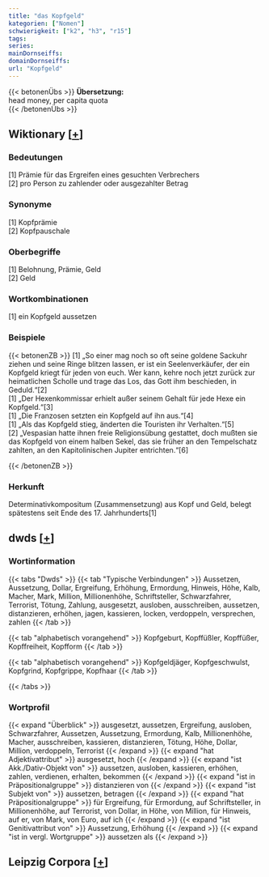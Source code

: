 ```yaml
---
title: "das Kopfgeld"
kategorien: ["Nomen"]
schwierigkeit: ["k2", "h3", "r15"]
tags:
series:
mainDornseiffs:
domainDornseiffs:
url: "Kopfgeld"
---
```


{{< betonenÜbs >}}
**Übersetzung:**  
head money, per capita quota  
{{< /betonenÜbs >}}

## Wiktionary [[+](https://de.wiktionary.org/wiki/Kopfgeld)]

### Bedeutungen
[1] Prämie für das Ergreifen eines gesuchten Verbrechers  
[2] pro Person zu zahlender oder ausgezahlter Betrag  

### Synonyme
[1] Kopfprämie  
[2] Kopfpauschale  

### Oberbegriffe
[1] Belohnung, Prämie, Geld  
[2] Geld  

### Wortkombinationen
[1] ein Kopfgeld aussetzen  

### Beispiele
{{< betonenZB >}}
[1] „So einer mag noch so oft seine goldene Sackuhr ziehen und seine Ringe blitzen lassen, er ist ein Seelenverkäufer, der ein Kopfgeld kriegt für jeden von euch. Wer kann, kehre noch jetzt zurück zur heimatlichen Scholle und trage das Los, das Gott ihm beschieden, in Geduld.“[2]  
[1] „Der Hexenkommissar erhielt außer seinem Gehalt für jede Hexe ein Kopfgeld.“[3]  
[1] „Die Franzosen setzten ein Kopfgeld auf ihn aus.“[4]  
[1] „Als das Kopfgeld stieg, änderten die Touristen ihr Verhalten.“[5]  
[2] „Vespasian hatte ihnen freie Religionsübung gestattet, doch mußten sie das Kopfgeld von einem halben Sekel, das sie früher an den Tempelschatz zahlten, an den Kapitolinischen Jupiter entrichten.“[6]  

{{< /betonenZB >}}
### Herkunft
Determinativkompositum (Zusammensetzung) aus Kopf und Geld, belegt spätestens seit Ende des 17. Jahrhunderts[1]  



## dwds [[+](https://www.dwds.de/wb/Kopfgeld)]

### Wortinformation
{{< tabs "Dwds" >}}
{{< tab "Typische Verbindungen" >}}
Aussetzen, Aussetzung, Dollar, Ergreifung, Erhöhung, Ermordung, Hinweis, Höhe, Kalb, Macher, Mark, Million, Millionenhöhe, Schriftsteller, Schwarzfahrer, Terrorist, Tötung, Zahlung, ausgesetzt, ausloben, ausschreiben, aussetzen, distanzieren, erhöhen, jagen, kassieren, locken, verdoppeln, versprechen, zahlen
{{< /tab >}}

{{< tab "alphabetisch vorangehend" >}}
Kopfgeburt, Kopffüßler, Kopffüßer, Kopffreiheit, Kopfform
{{< /tab >}}

{{< tab "alphabetisch vorangehend" >}}
Kopfgeldjäger, Kopfgeschwulst, Kopfgrind, Kopfgrippe, Kopfhaar
{{< /tab >}}

{{< /tabs >}}

### Wortprofil
{{< expand "Überblick" >}} ausgesetzt, aussetzen, Ergreifung, ausloben, Schwarzfahrer, Aussetzen, Aussetzung, Ermordung, Kalb, Millionenhöhe, Macher, ausschreiben, kassieren, distanzieren, Tötung, Höhe, Dollar, Million, verdoppeln, Terrorist {{< /expand >}}
{{< expand "hat Adjektivattribut" >}} ausgesetzt, hoch {{< /expand >}}
{{< expand "ist Akk./Dativ-Objekt von" >}} aussetzen, ausloben, kassieren, erhöhen, zahlen, verdienen, erhalten, bekommen {{< /expand >}}
{{< expand "ist in Präpositionalgruppe" >}} distanzieren von {{< /expand >}}
{{< expand "ist Subjekt von" >}} aussetzen, betragen {{< /expand >}}
{{< expand "hat Präpositionalgruppe" >}} für Ergreifung, für Ermordung, auf Schriftsteller, in Millionenhöhe, auf Terrorist, von Dollar, in Höhe, von Million, für Hinweis, auf er, von Mark, von Euro, auf ich {{< /expand >}}
{{< expand "ist Genitivattribut von" >}} Aussetzung, Erhöhung {{< /expand >}}
{{< expand "ist in vergl. Wortgruppe" >}} aussetzen als {{< /expand >}}

## Leipzig Corpora [[+](https://corpora.uni-leipzig.de/en/res?word=Kopfgeld&corpusId=deu_newscrawl-public_2018)]

